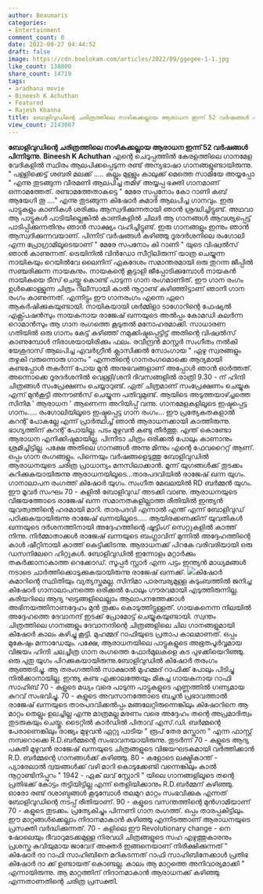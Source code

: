 ```yaml
---
author: Beaumaris
categories:
- Entertainment
comment_count: 0
date: 2022-09-27 04:44:52
draft: false
image: https://cdn.boolokam.com/articles/2022/09/ggegee-1-1.jpg
like_count: 138800
share_count: 14719
tags:
- aradhana movie
- Bineesh K Achuthan
- Featured
- Rajesh Khanna
title: ബോളിവുഡിന്റെ ചരിത്രത്തിലെ നാഴികക്കല്ലായ ആരാധന ഇന്ന് 52 വർഷങ്ങൾ പിന്നിടുന്നു
view_count: 2143087
---
```


**ബോളിവുഡിന്റെ ചരിത്രത്തിലെ നാഴികക്കല്ലായ ആരാധന ഇന്ന് 52 വർഷങ്ങൾ പിന്നിടുന്നു.** **Bineesh K Achuthan** എന്റെ ചെറുപ്പത്തിൽ കേരളത്തിലെ ഗാനമേള വേദികളിൽ സ്ഥിരം ആലപിക്കപ്പെടുന്ന രണ്ട് അന്യഭാഷാ ഗാനങ്ങളുണ്ടായിരുന്നു. " പള്ളിക്കെട്ട് ശബരി മലക്ക് ..... കല്ലും മുള്ളും കാലുക്ക് മെത്തെ സാമിയേ അയ്യപ്പോ " എന്നു തുടങ്ങുന്ന വീരമണി ആലപിച്ച തമിഴ് അയ്യപ്പ ഭക്തി ഗാനമാണ് ഒന്നാമത്തേത്. രണ്ടാമത്തേതാകട്ടെ " മേരേ സപ്പനോം കോ റാണി കബ് ആയേഗി തൂ ...." എന്നു തുടങ്ങുന്ന കിഷോർ കുമാർ ആലപിച്ച ഗാനവും. ഇരു പാട്ടുകളും കാണികൾ ശരിക്കും ആസ്വദിക്കുന്നതായി ഞാൻ ശ്രദ്ധിച്ചിട്ടുണ്ട്. അഥവാ ആ പാട്ടുകൾ പാടിയില്ലെങ്കിൽ കാണികളിൽ ചിലർ ആ ഗാനങ്ങൾ ആവശ്യപ്പെട്ട് പാടിപ്പിക്കുന്നതിനും ഞാൻ സാക്ഷ്യം വഹിച്ചിട്ടുണ്ട്. ഇരു ഗാനങ്ങളും ഇന്നും ഞാൻ ആസ്വദിക്കുന്നവയാണ്. പിന്നീട് വർഷങ്ങൾ കഴിഞ്ഞു ദൂരദർശനിലെ രംഗോലി എന്ന പ്രോഗ്രാമിലൂടെയാണ് " മേരേ സപനോം കി റാണി " യുടെ വിഷ്വൽസ് ഞാൻ കാണുന്നത്. ട്രെയിനിൽ വിൻഡോ സീറ്റിലിരുന്ന് യാത്ര ചെയ്യുന്ന നായികയും റെയിൽവേ ലൈനിന് ഏകദേശം സമാന്തരമായി ഒരു തുറന്ന ജീപ്പിൽ സഞ്ചരിക്കുന്ന നായകനും. നായകന്റെ കൂട്ടാളി ജീപ്പോടിക്കുമ്പോൾ നായകൻ നായികയെ ടീസ് ചെയ്തു കൊണ്ട് പാടുന്ന ഗാന രംഗമാണിത്. ഈ ഗാന രംഗം ഉൾക്കൊള്ളുന്ന ചിത്രം റിലീസായി കാൽ നൂറ്റാണ്ട് കഴിഞ്ഞിട്ടാണ് ഞാനീ ഗാന രംഗം കാണുന്നത്. എന്നിട്ടും ഈ ഗാനരംഗം എന്നെ ഏറെ ആകർഷിക്കുകയുണ്ടായി. നായികയായി ശർമ്മിളാ ടാഗോറിന്റെ ഫേഷ്യൽ എക്സ്പ്രഷൻസും നായകനായ രാജേഷ് ഖന്നയുടെ അൽപ്പം കോമഡി കലർന്ന റൊമാൻസും ആ ഗാന രംഗത്തെ കൂടുതൽ മനോഹരമാക്കി. സാധാരണ ഗതിയിൽ ഒരു ഗാനം കേട്ട് കഴിഞ്ഞ് നമുക്കിഷ്ടപ്പെട്ടിട്ട് അതിന്റെ വിഷ്വൽസ് കാണുമ്പോൾ നിരാശയായിരിക്കും ഫലം. രവീന്ദ്രൻ മാസ്റ്റർ സംഗീതം നൽകി യേശുദാസ് ആലപിച്ച എവർഗ്രീൻ ക്ലാസിക്കൽ സോംഗായ " ഏഴു സ്വരങ്ങളും തഴുകി വരുന്നൊരു ഗാനം " എന്നതിന്റെ ഗാനരംഗമൊക്കെ ആദ്യമായി കണ്ടപ്പോൾ തകർന്ന് പോയ മുൻ അനുഭവങ്ങളാണ് അപ്പോൾ ഞാൻ ഓർത്തത്. അന്നൊക്കെ ദൂരദർശനിൽ വെള്ളി/ശനി ദിവസങ്ങളിൽ രാത്രി 9.30 - ന് ഹിന്ദി ചിത്രങ്ങൾ സംപ്രേക്ഷണം ചെയ്യാറുണ്ട്. ഏത് ചിത്രമാണ് സംപ്രേക്ഷണം ചെയ്യുക എന്ന് മുൻകൂട്ടി അനൗൺസ് ചെയ്യുന്ന പതിവുമുണ്ട്. ആയിടെ അടുത്തയാഴ്ച്ചത്തെ സിനിമ ' ആരാധന ' ആണെന്ന അറിയിപ്പ് വന്നു. ഗാനമേളകളിലൂടെ ഇഷ്ടപ്പെട്ട ഗാനം..... രംഗോലിയിലൂടെ ഇഷ്ടപ്പെട്ട ഗാന രംഗം... ഈ പ്രത്യേകതകളാൽ കറന്റ് പോകല്ലേ എന്ന് പ്രാർത്ഥിച്ച് ഞാൻ ആരാധനക്കായി കാത്തിരുന്നു. ഭാഗ്യത്തിന് കറന്റ് പോയില്ല. പടം മുഴുവൻ കണ്ടു തീർത്തു. എന്ത് കൊണ്ടോ ആരാധന എനിക്കിഷ്ടമായില്ല. പിന്നീടാ ചിത്രം ഒരിക്കൽ പോലും കാണാനും ശ്രമിച്ചിട്ടില്ല. പക്ഷേ അതിലെ ഗാനങ്ങൾ അന്നു മിന്നും എന്റെ ഫേവറൈറ്റ് ആണ്. ഒപ്പം ഗാന രംഗങ്ങളും. പിന്നെയും വർഷങ്ങളെടുത്തു ബോളിവുഡിൽ ആരാധനയുടെ ചരിത്ര പ്രാധാന്യം മനസിലാക്കാൻ. മൂന്ന് യുഗങ്ങൾക്ക് തുടക്കം കുറിക്കുകയായിരുന്നു ആരാധനയിലൂടെ...താരപദവിയിൽ രാജേഷ് ഖന്ന യുഗം. ഗാനാലാപന രംഗത്ത് കിഷോർ യുഗം. സംഗീത മേഖലയിൽ RD ബർമ്മൻ യുഗം. ഈ മൂവർ സംഘം 70 - കളിൽ ബോളിവുഡ് അടക്കി വാണു. ആരാധനയുടെ വിജയത്തോടെ രാജേഷ് ഖന്ന സമാനതകളില്ലാത്ത രീതിയിൽ ഇന്ത്യൻ യുവത്വത്തിന്റെ ഹരമായി മാറി. താരപദവി എന്നാൽ എന്ത് എന്ന് ബോളിവുഡ് പഠിക്കുകയായിരുന്നു രാജേഷ് ഖന്നയിലൂടെ..... ആയിരക്കണക്കിന് യുവതികൾ ഖന്നയുടെ ദർശനത്തിനായി അദ്ദേഹത്തിന്റെ ഷൂട്ടിംഗ് സെറ്റുകളിൽ കാത്ത് നിന്നു. നിർമ്മാതാക്കൾ രാജേഷ് ഖന്നയുടെ ബംഗ്ലാവിന് മുന്നിൽ അദ്ദേഹത്തിന്റെ കാൾ ഷീറ്റിനായി കാത്ത് കെട്ടിക്കിടന്നു. ആരാധനക്ക് പിറകേ വരിവരിയായി ഒരു ഡസനിലേറെ ഹിറ്റുകൾ. ബോളിവുഡിൽ ഇന്നോളം മറ്റാർക്കും തകർക്കാനാകാത്ത റെക്കോഡ്. സൂപ്പർ സ്റ്റാർ എന്ന പട്ടം ഇന്ത്യൻ മാധ്യമങ്ങൾ നടാടെ ചാർത്തിക്കൊടുക്കുകയായിരുന്നു രാജേഷ് ഖന്നക്ക്. ![](https://cdn.boolokam.com/articles/2022/09/ggegee-1-1.jpg)കിഷോർ കുമാറിന്റെ സ്ഥിതിയും വ്യത്യസ്തമല്ല. സിനിമാ പാരമ്പര്യമുള്ള കുടുംബത്തിൽ ജനിച്ച കിഷോർ ഗാനാലാപനത്തെ ഒരിക്കൽ പോലും ഗൗരവമായി എടുത്തിരുന്നില്ല. കരിയറിലെ ആദ്യ ഘട്ടങ്ങളിലെല്ലാം ആലാപനത്തേക്കാൾ അഭിനയത്തിനാണദ്ദേഹം മുൻ തൂക്കം കൊടുത്തിട്ടുള്ളത്. ഗായകനെന്ന നിലയിൽ അദ്ദേഹത്തെ ദേവാനന്ദ് ഇടക്ക് പ്രോമോട്ട് ചെയ്യുകയുണ്ടായി. സ്വന്തം ചിത്രത്തിലെ ഗാനങ്ങളും ദേവാനന്ദിന്റെ ചിത്രങ്ങളിലെ ചില ഗാനങ്ങളുമായി കിഷോർ കാലം കഴിച്ചു കൂട്ടി. മുഹമ്മദ് റാഫിയുടെ പ്രതാപ കാലമാണത്. ഒപ്പം മുകേഷും മന്നാഡേയും. പക്ഷേ, ആരാധനയിലെ പാട്ടുകളുടെ അഭൂതപൂർവ്വമായ വിജയം ഹിന്ദി ചലച്ചിത്ര ഗാന രംഗത്തെ ഫോർമുലകളെ കട പുഴക്കിയെറിഞ്ഞു. ഒരു പുതു യുഗം പിറക്കുകയായിരുന്നു.ബോളിവുഡിൽ കിഷോർ തരംഗം ആഞ്ഞടിച്ചു. ആ തരംഗത്തിൽ സാക്ഷാൽ മുഹമ്മദ് റാഫിക്ക് പോലും പിടിച്ചു നിൽക്കാനായില്ല. ഇന്ത്യ കണ്ട എക്കാലത്തേയും മികച്ച ഗായകനായ റാഫി സാഹിബ് 70 - കളുടെ മധ്യം വരെ പാടുന്ന പാട്ടുകളുടെ എണ്ണത്തിൽ ഗണ്യമായ കുറവ് സംഭവിച്ചു. 70 - കളുടെ അവസാനത്തോടെ ബച്ചൻ പ്രഭാവത്താൽ രാജേഷ് ഖന്നയുടെ താരപദവിക്കൽപ്പം മങ്ങലേറ്റിരുന്നെങ്കിലും കിഷോറിനെ ആ മാറ്റം തെല്ലും ഉലച്ചില്ല എന്നു മാത്രമല്ല മരണം വരെ അദ്ദേഹം തന്റെ അപ്രമാദിത്വം തുടരുകയും ചെയ്തു. ടൈറ്റിൽ കാർഡിൽ പിതാവ് എസ്.ഡി. ബർമ്മന്റെ പേരാണെങ്കിലും രാജ്യം മുഴുവൻ ഏറ്റു പാടിയ " രൂപ് തേര മസ്താന " എന്ന ഫാസ്റ്റ് നമ്പറൊക്കെ R.D.ബർമ്മന്റെ സംഭാവനയായിരുന്നു. തുടർന്ന് 70 - കളുടെ ആദ്യ പകുതി മുഴുവൻ രാജേഷ് ഖന്നയുടെ ചിത്രങ്ങളുടെ വിജയഘടകമായി വർത്തിക്കാൻ R.D. ബർമ്മന്റെ ഗാനങ്ങൾക്ക് കഴിഞ്ഞു. 80 - കളോടെ ലക്ഷ്മികാന്ത് - പ്യാരേലാൽ ദ്വയങ്ങൾക്ക് വഴി മാറി കൊടുക്കേണ്ടി വന്നെങ്കിലും കാൽ നൂറ്റാണ്ടിനിപ്പുറം " 1942 - ഏക് ലവ് സ്റ്റോറി " യിലെ ഗാനങ്ങളിലൂടെ തന്റെ പ്രതിഭക്ക് കോട്ടം തട്ടിയിട്ടില്ല എന്ന് തെളിയിക്കാനും R.D.ബർമ്മന് കഴിഞ്ഞു. ഓരോ രണ്ട് ദശാബ്ദങ്ങൾ കൂടുമ്പോൾ തലമുറ മാറ്റം സംഭവിക്കുക എന്നത് ബോളിവുഡിന്റെ നടപ്പ് രീതിയാണ്. 90 - കളുടെ വസന്തത്തിന്റെ മുൻഗാമിയാണ് 70 - കളുടെ തുടക്കം. പ്രത്യേകിച്ചും പിന്നണി ഗാന രംഗത്ത്. ഒപ്പം താരപ്പകിട്ടിലും. ഈ മാറ്റങ്ങൾക്കെല്ലാം നിദാനമാകാൻ കഴിഞ്ഞു എന്നിടത്താണ് ആരാധനയുടെ പ്രസക്തി വർദ്ധിക്കുന്നത്. 70 - കളിലെ ഈ Revolutionary change - നെ ഷോലെയും ദീവാറുമടക്കമുള്ള നിരവധി ചിത്രങ്ങളുടെ സഹ എഴുത്തുകാരനും പ്രശസ്ത കവിയുമായ ജാവേദ് അക്തർ ഇങ്ങനെയാണ് നിരീക്ഷിക്കുന്നത് " കിഷോർ ദാ റാഫി സാഹിബിനെ മറികടന്നത് റാഫി സാഹിബിനേക്കാൾ പ്രതിഭ കിഷോർ ദാ ക്ക് ഉണ്ടായത് കൊണ്ടല്ല. കാലം ആ മാറ്റത്തെ അനിവാര്യമാക്കി " എന്നായിരുന്നു. ആ മാറ്റത്തിന് നിദാനമാകാൻ ആരാധനക്ക് കഴിഞ്ഞു എന്നതാണതിന്റെ ചരിത്ര പ്രസക്തി.